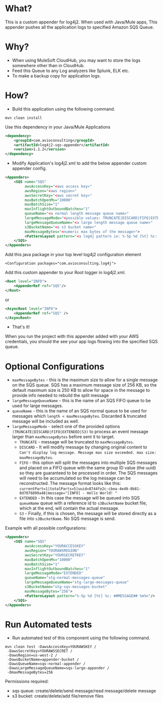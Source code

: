What?
====================
This is a custom appender for log4j2. When used with Java/Mule apps, This appender pushes all the application logs to
specified Amazon SQS Queue.

Why?
====================

* When using MuleSoft CloudHub, you may want to store the logs somewhere other than in CloudHub.
* Feed this Queue to any Log analyzers like Splunk, ELK etc.
* To make a backup copy for application logs.

How?
==========================

* Build this application using the following command.

```mvn clean install```

Use this dependency in your Java/Mule Applications

```xml
<dependency>
    <groupId>com.avioconsulting</groupId>
    <artifactId>log4j2-sqs-appender</artifactId>
    <version>1.1.2</version>
</dependency>
```

* Modify Application's log4j2.xml to add the below appender custom appender config.

```xml
<Appenders>
    <SQS name="SQS" 
         awsAccessKey="<aws access key>"
         awsRegion="<aws region>"
         awsSecretKey="<aws secret key>"
         maxBatchOpenMs="10000"
         maxBatchSize="1"
         maxInflightOutboundBatches="1"
         queueName="<a normal length message queue name>"
         largeMessageMode="<possible values: TRUNCATE|DISCARD|FIFO|EXTENDED|S3>"
         largeMessageQueueName="<a large length message queue name>"
         s3BucketName="<a s3 bucket name>"
         maxMessageBytes="<numeric max bytes of the message>">
         <PatternLayout pattern="<a log4j pattern ie: %-5p %d [%t] %c: ##MESSAGE## %m%n>"/>
    </SQS>
</Appenders>
```

Add this java package in your top level log4j2 configuration element

```<Configuration packages="com.avioconsulting.log4j">```

Add this custom appender to your Root logger in log4j2.xml.

```xml
<Root level="INFO">
    <AppenderRef ref="SQS"/>
</Root>      
```

or

```xml
<AsyncRoot level="INFO">
    <AppenderRef ref="SQS" />
</AsyncRoot>
```

* That's it!

When you run the project with this appender added with your AWS credentials, you should the see your app logs flowing
into the specified SQS queue.

Optional Configurations
=======================

* `maxMessageBytes` - this is the maximum size to allow for a single message on the SQS queue. SQS has a maximum message
  size of 256 KB, so the default maximum size is 250 KB to allow for space in the message to provide info needed to
  rebuild the split message
* `largeMessageQueueName` - this is the name of an SQS FIFO queue to be used for large messages.
* `queueName` - this is the name of an SQS normal queue to be used for messages which `length < maxMessageBytes`.
  Discarded & truncated message will be included as well.
* `largeMessageMode` - select one of the provided options `(TRUNCATE|DISCARD|FIFO|EXTENDED|S3)` to process an event message larger than `maxMessageBytes`
  before sent it to target.
    * `TRUNCATE` - message will be truncated to `maxMessageBytes`.
    * `DISCARD` - It will modify message by changing original content
      to `Can't display log message. Message max size exceeded. max size: maxMessageBytes`.
    * `FIFO` - this option will split the messages into multiple SQS messages and placed on a FIFO queue with the same
      group ID value (the uuid) so they are guaranteed to be processed in order. The SQS messages will need to be
      accumulated so the log message can be reconstructed.
      The message format looks like
      this: `currentPart=1|totalParts=5|uuid=8744fe2c-cbea-4e49-8b81-0d7076899a48|message="[INFO] - Hello World! "` 
    * `EXTENDED` - In this case the message will be queued into SQS `queueName` queue with a reference id to `s3BucketName`
      bucket file, which at the end, will contain the actual message.
    * `S3` - Finally, if this is chosen, the message will be stored directly as a file into `s3BucketName`. No SQS
      message is send.

Example with all possible configurations:

```xml
<Appenders>
    <SQS name="SQS" 
         awsAccessKey="YOURACCESSKEY"
         awsRegion="YOURAWSREGION"
         awsSecretKey="YOURSECRETKEY"
         maxBatchOpenMs="10000"
         maxBatchSize="1"
         maxInflightOutboundBatches="1"
         largeMessageMode="EXTENDED"
         queueName="stg-normal-messages-queue"
         largeMessageQueueName="stg-large-messages-queue"
         s3BucketName="stg-sqs-messages-bucket"
         maxMessageBytes="256">
         <PatternLayout pattern="%-5p %d [%t] %c: ##MESSAGE## %m%n"/>
    </SQS>
</Appenders>
```
Run Automated tests
==========================
* Run automated test of this component using the following command.
```
mvn clean test -DawsAccessKey=YOURAWSKEY /
 -DawsSecretKey=YOURAWSSECRET / 
 -DawsRegion=us-west-2 /
 -DawsBucketName=appender-bucket /
 -DawsQueueName=sqs-normal-appender / 
 -DawsLargeMessageQueueName=sqs-large-appender /
 -DmaxMessageBytes=256
```

Permissions required:
* sqs queue: create/delete/send message/read message/delete message
* s3 bucket: create/delete/add file/remove files
